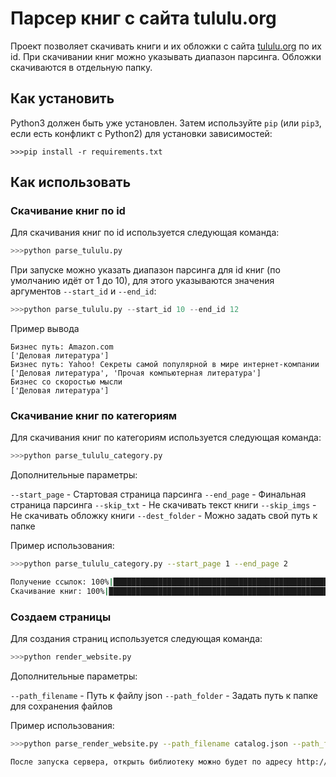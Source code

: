 # Парсер книг с сайта tululu.org
Проект позволяет скачивать книги и их обложки с сайта [tululu.org](https://tululu.org/) по их id.
При скачивании книг можно указывать диапазон парсинга. Обложки скачиваются в отдельную папку.
## Как установить
Python3 должен быть уже установлен. 
Затем используйте `pip` (или `pip3`, если есть конфликт с Python2) для установки зависимостей:
```
>>>pip install -r requirements.txt
```
## Как использовать

### Скачивание книг по id
Для скачивания книг по id используется следующая команда:
```python
>>>python parse_tululu.py
```
При запуске можно указать диапазон парсинга для id книг (по умолчанию идёт от 1 до 10), для этого 
указываются значения аргументов `--start_id` и `--end_id`:
```python
>>>python parse_tululu.py --start_id 10 --end_id 12
```
Пример вывода
```
Бизнес путь: Amazon.com
['Деловая литература']
Бизнес путь: Yahoo! Секреты самой популярной в мире интернет-компании
['Деловая литература', 'Прочая компьютерная литература']
Бизнес со скоростью мысли
['Деловая литература']
```

### Скачивание книг по категориям
Для скачивания книг по категориям используется следующая команда:
```python
>>>python parse_tululu_category.py
```
Дополнительные параметры:

`--start_page` - Стартовая страница парсинга
`--end_page` - Финальная страница парсинга
`--skip_txt` - Не скачивать текст книги
`--skip_imgs` -  Не скачивать обложку книги
`--dest_folder` - Можно задать свой путь к папке

Пример использования:
```bash
>>>python parse_tululu_category.py --start_page 1 --end_page 2 

Получение ссылок: 100%|██████████████████████████████████████████████████| 2/2 [00:00<00:00,  3.87it/s]
Скачивание книг: 100%|██████████████████████████████████████████████████| 50/50 [00:32<00:00,  1.53it/s]
```

### Создаем страницы 

Для создания страниц используется следующая команда:
```python
>>>python render_website.py
```
Дополнительные параметры:

`--path_filename` - Путь к файлу json
`--path_folder` - Задать путь к папке для сохранения файлов

Пример использования:
```bash
>>>python parse_render_website.py --path_filename catalog.json --path_folder pages

После запуска сервера, открыть библиотеку можно будет по адресу http://127.0.0.1:5500/




